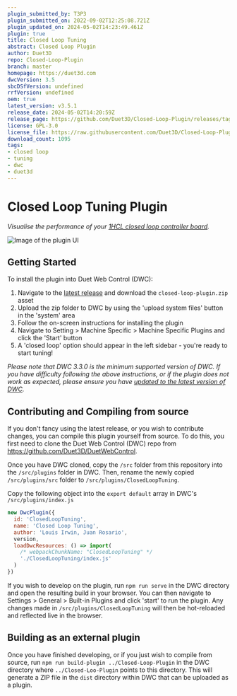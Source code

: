 ```yaml
---
plugin_submitted_by: T3P3
plugin_submitted_on: 2022-09-02T12:25:08.721Z
plugin_updated_on: 2024-05-02T14:23:49.461Z
plugin: true
title: Closed Loop Tuning
abstract: Closed Loop Plugin
author: Duet3D
repo: Closed-Loop-Plugin
branch: master
homepage: https://duet3d.com
dwcVersion: 3.5
sbcDSfVersion: undefined
rrfVersion: undefined
oem: true
latest_version: v3.5.1
release_date: 2024-05-02T14:20:59Z
release_page: https://github.com/Duet3D/Closed-Loop-Plugin/releases/tag/v3.5.1
license: GPL-3.0
license_file: https://raw.githubusercontent.com/Duet3D/Closed-Loop-Plugin/master/LICENSE
download_count: 1095
tags:
- closed loop
- tuning
- dwc
- duet3d
---
```


# Closed Loop Tuning Plugin

*Visualise the performance of your [1HCL closed loop controller board](https://docs.duet3d.com/Duet3D_hardware/Duet_3_family/Duet_3_Expansion_1HCL).*


![Image of the plugin UI](https://repository-images.githubusercontent.com/392753893/06488b0a-3573-45ae-a2c7-0017f91d7f48)

## Getting Started

To install the plugin into Duet Web Control (DWC):

1. Navigate to the [latest release](https://github.com/Duet3D/Closed-Loop-Plugin/releases) and download the `closed-loop-plugin.zip` asset
2. Upload the zip folder to DWC by using the 'upload system files' button in the 'system' area
3. Follow the on-screen instructions for installing the plugin
4. Navigate to Setting > Machine Specific > Machine Specific Plugins and click the 'Start' button
5. A 'closed loop' option should appear in the left sidebar - you're ready to start tuning!

*Please note that DWC 3.3.0 is the minimum supported version of DWC. If you have difficulty following the above instructions, or if the plugin does not work as expected, please ensure you have [updated to the latest version of DWC](https://docs.duet3d.com/User_manual/RepRapFirmware/Updating_firmware).*

## Contributing and Compiling from source

If you don't fancy using the latest release, or you wish to contribute changes, you can compile this plugin yourself from source. To do this, you first need to clone the Duet Web Control (DWC) repo from https://github.com/Duet3D/DuetWebControl.

Once you have DWC cloned, copy the `/src` folder from this repository into the `/src/plugins` folder in DWC. Then, rename the newly copied `/src/plugins/src` folder to `/src/plugins/ClosedLoopTuning`.

Copy the following object into the `export default` array in DWC's `/src/plugins/index.js`

```js
new DwcPlugin({
  id: 'ClosedLoopTuning',
  name: 'Closed Loop Tuning',
  author: 'Louis Irwin, Juan Rosario',
  version,
  loadDwcResources: () => import(
    /* webpackChunkName: "ClosedLoopTuning" */
    './ClosedLoopTuning/index.js'
  )
})
```

If you wish to develop on the plugin, run `npm run serve` in the DWC directory and open the resulting build in your browser. You can then navigate to Settings > General > Built-in Plugins and click 'start' to run the plugin. Any changes made in `/src/plugins/ClosedLoopTuning` will then be hot-reloaded and reflected live in the browser.

## Building as an external plugin

Once you have finished developing, or if you just wish to compile from source, run `npm run build-plugin ../Closed-Loop-Plugin` in the DWC directory where `../Closed-Loo-Plugin` points to this directory.
This will generate a ZIP file in the `dist` directory within DWC that can be uploaded as a plugin.
